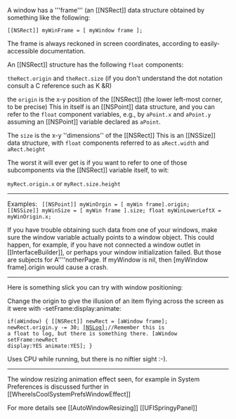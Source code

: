 A window has a '''frame''' (an [[NSRect]] data structure obtained by something like the following:

<code>[[NSRect]] myWinFrame = [ myWindow frame ];</code>

The frame is always reckoned in screen coordinates, according to easily-accessible documentation.

An [[NSRect]] structure has the following <code>float</code> components:

<code>theRect.origin</code> and <code>theRect.size</code>    (if you don't understand the dot notation consult a C reference such as K &R)

the <code>origin</code> is the x-y position of the [[NSRect]] (the lower left-most corner, to be precise)
This in itself is an [[NSPoint]] data structure, and you can refer to the <code>float</code> component variables, e.g., by <code>aPoint.x</code> and <code>aPoint.y</code>
assuming an [[NSPoint]] variable declared as <code>aPoint</code>.

The <code>size</code> is the x-y ''dimensions'' of the [[NSRect]]
This is an [[NSSize]] data structure, with <code>float</code> components referred to as <code>aRect.width</code> and <code>aRect.height</code>

The worst it will ever get is if you want to refer to one of those subcomponents via the [[NSRect]] variable itself, to wit:

<code>myRect.origin.x</code> or <code>myRect.size.height</code>

----

Examples:
<code>
[[NSPoint]] myWinOrgin = [ myWin frame].origin;
[[NSSize]] myWinSize = [ myWin frame ].size;
float myWinLowerLeftX = myWinOrigin.x;
</code>

If you have trouble obtaining such data from one of your windows, make sure the window variable actually points to a window object.
This could happen, for example, if you have not connected a window outlet in [[InterfaceBuilder]], or perhaps your window initialization
failed. But those are subjects for A''''notherPage.
If myWindow is nil, then [myWindow frame].origin would cause a crash.

----

Here is something slick you can try with window positioning:

Change the origin to give the illusion of an item flying across the screen as it were with -setFrame:display:animate: 

<code>if(aWindow) {
[[NSRect]] newRect = [aWindow frame];
newRect.origin.y -= 30;
[[NSLog]](@"%.0f",newRect.origin.y);//Remember this is a float to log, but there is something there.
[aWindow setFrame:newRect display:YES animate:YES];
}</code>

Uses CPU while running, but there is no niftier sight :-).

----

The window resizing animation effect seen, for example in System Preferences is discussed further in [[WhereIsCoolSystemPrefsWindowEffect]]

For more details see [[AutoWindowResizing]] [[UFISpringyPanel]]